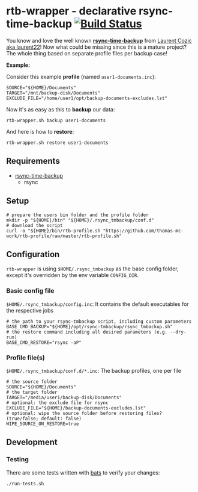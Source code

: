 # rtb-wrapper - declarative rsync-time-backup [![Build Status](https://travis-ci.org/thomas-mc-work/rtb-wrapper.svg?branch=master)](https://travis-ci.org/thomas-mc-work/rtb-wrapper)

You know and love the well known __[rsync-time-backup](https://github.com/laurent22/rsync-time-backup)__ from
[Laurent Cozic aka laurent22](https://github.com/laurent22)! Now what could be missing since this is a mature 
project? The whole thing based on separate profile files per backup case!

__Example:__

Consider this example __profile__ (named `user1-documents.inc`):

    SOURCE="${HOME}/Documents"
    TARGET="/mnt/backup-disk/Documents"
    EXCLUDE_FILE="/home/user1/opt/backup-documents-excludes.lst"

Now it's as easy as this to __backup__ our data:

    rtb-wrapper.sh backup user1-documents 

And here is how to __restore__:

    rtb-wrapper.sh restore user1-documents

## Requirements

- [rsync-time-backup](https://github.com/laurent22/rsync-time-backup)
  - rsync

## Setup

    # prepare the users bin folder and the profile folder
    mkdir -p "${HOME}/bin" "${HOME}/.rsync_tmbackup/conf.d"
    # download the script
    curl -o "${HOME}/bin/rtb-profile.sh "https://github.com/thomas-mc-work/rtb-profile/raw/master/rtb-profile.sh"

## Configuration

`rtb-wrapper` is using `$HOME/.rsync_tmbackup` as the base config folder, except it's overridden by the env 
variable `CONFIG_DIR`.

### Basic config file

`$HOME/.rsync_tmbackup/config.inc`: It contains the default executables for the respective jobs

    # the path to your rsync-tmbackup script, including custom parameters
    BASE_CMD_BACKUP="${HOME}/opt/rsync-tmbackup/rsync_tmbackup.sh"
    # the restore command including all desired parameters (e.g. --dry-run)
    BASE_CMD_RESTORE="rsync -aP"

### Profile file(s)

`$HOME/.rsync_tmbackup/conf.d/*.inc`: The backup profiles, one per file

    # the source folder
    SOURCE="${HOME}/Documents"
    # the target folder
    TARGET="/media/user1/backup-disk/Documents"
    # optional: the exclude file for rsync
    EXCLUDE_FILE="${HOME}/backup-documents-excludes.lst"
    # optional: wipe the source folder before restoring files? (true/false; default: false)
    WIPE_SOURCE_ON_RESTORE=true

## Development

### Testing

There are some tests written with [bats](https://github.com/sstephenson/bats) to verify your changes:

```bash
./run-tests.sh
```
